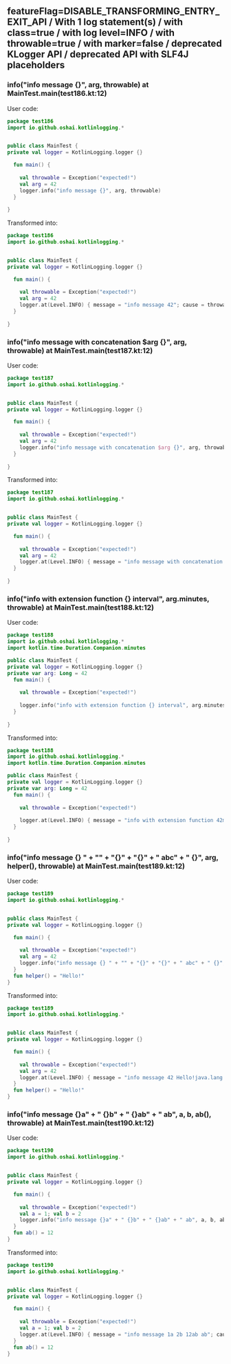 ## featureFlag=DISABLE_TRANSFORMING_ENTRY_EXIT_API / With 1 log statement(s) / with class=true / with log level=INFO / with throwable=true / with marker=false / deprecated KLogger API / deprecated API with SLF4J placeholders



###  info("info message {}", arg, throwable) at MainTest.main(test186.kt:12)

User code:
```kotlin
package test186
import io.github.oshai.kotlinlogging.*


public class MainTest {
private val logger = KotlinLogging.logger {}

  fun main() {
    
    val throwable = Exception("expected!")
    val arg = 42
    logger.info("info message {}", arg, throwable)
  }
  
}


```
  
Transformed into:
```kotlin
package test186
import io.github.oshai.kotlinlogging.*


public class MainTest {
private val logger = KotlinLogging.logger {}

  fun main() {
    
    val throwable = Exception("expected!")
    val arg = 42
    logger.at(Level.INFO) { message = "info message 42"; cause = throwable; internalCompilerData = KLoggingEventBuilder.InternalCompilerData(messageTemplate = "\"info message {}\"", className = "test186.MainTest", methodName = "main", fileName = "test186.kt", lineNumber = 12)
  }
  
}


```

###  info("info message with concatenation $arg {}", arg, throwable) at MainTest.main(test187.kt:12)

User code:
```kotlin
package test187
import io.github.oshai.kotlinlogging.*


public class MainTest {
private val logger = KotlinLogging.logger {}

  fun main() {
    
    val throwable = Exception("expected!")
    val arg = 42
    logger.info("info message with concatenation $arg {}", arg, throwable)
  }
  
}


```
  
Transformed into:
```kotlin
package test187
import io.github.oshai.kotlinlogging.*


public class MainTest {
private val logger = KotlinLogging.logger {}

  fun main() {
    
    val throwable = Exception("expected!")
    val arg = 42
    logger.at(Level.INFO) { message = "info message with concatenation 42 42"; cause = throwable; internalCompilerData = KLoggingEventBuilder.InternalCompilerData(messageTemplate = "\"info message with concatenation $arg {}\"", className = "test187.MainTest", methodName = "main", fileName = "test187.kt", lineNumber = 12)
  }
  
}


```

###  info("info with extension function {} interval", arg.minutes, throwable) at MainTest.main(test188.kt:12)

User code:
```kotlin
package test188
import io.github.oshai.kotlinlogging.*
import kotlin.time.Duration.Companion.minutes

public class MainTest {
private val logger = KotlinLogging.logger {}
private var arg: Long = 42
  fun main() {
    
    val throwable = Exception("expected!")
    
    logger.info("info with extension function {} interval", arg.minutes, throwable)
  }
  
}


```
  
Transformed into:
```kotlin
package test188
import io.github.oshai.kotlinlogging.*
import kotlin.time.Duration.Companion.minutes

public class MainTest {
private val logger = KotlinLogging.logger {}
private var arg: Long = 42
  fun main() {
    
    val throwable = Exception("expected!")
    
    logger.at(Level.INFO) { message = "info with extension function 42m interval"; cause = throwable; internalCompilerData = KLoggingEventBuilder.InternalCompilerData(messageTemplate = "\"info with extension function {} interval\"", className = "test188.MainTest", methodName = "main", fileName = "test188.kt", lineNumber = 12)
  }
  
}


```

###  info("info message {} " + "" + "{}" + "{}" + " abc" + " {}", arg, helper(), throwable) at MainTest.main(test189.kt:12)

User code:
```kotlin
package test189
import io.github.oshai.kotlinlogging.*


public class MainTest {
private val logger = KotlinLogging.logger {}

  fun main() {
    
    val throwable = Exception("expected!")
    val arg = 42
    logger.info("info message {} " + "" + "{}" + "{}" + " abc" + " {}", arg, helper(), throwable)
  }
  fun helper() = "Hello!"
}


```
  
Transformed into:
```kotlin
package test189
import io.github.oshai.kotlinlogging.*


public class MainTest {
private val logger = KotlinLogging.logger {}

  fun main() {
    
    val throwable = Exception("expected!")
    val arg = 42
    logger.at(Level.INFO) { message = "info message 42 Hello!java.lang.Exception: expected! abc {}"; internalCompilerData = KLoggingEventBuilder.InternalCompilerData(messageTemplate = "\"info message {} \" + \"\" + \"{}\" + \"{}\" + \" abc\" + \" {}\"", className = "test189.MainTest", methodName = "main", fileName = "test189.kt", lineNumber = 12)
  }
  fun helper() = "Hello!"
}


```

###  info("info message {}a" + " {}b" + " {}ab" + " ab", a, b, ab(), throwable) at MainTest.main(test190.kt:12)

User code:
```kotlin
package test190
import io.github.oshai.kotlinlogging.*


public class MainTest {
private val logger = KotlinLogging.logger {}

  fun main() {
    
    val throwable = Exception("expected!")
    val a = 1; val b = 2
    logger.info("info message {}a" + " {}b" + " {}ab" + " ab", a, b, ab(), throwable)
  }
  fun ab() = 12
}


```
  
Transformed into:
```kotlin
package test190
import io.github.oshai.kotlinlogging.*


public class MainTest {
private val logger = KotlinLogging.logger {}

  fun main() {
    
    val throwable = Exception("expected!")
    val a = 1; val b = 2
    logger.at(Level.INFO) { message = "info message 1a 2b 12ab ab"; cause = throwable; internalCompilerData = KLoggingEventBuilder.InternalCompilerData(messageTemplate = "\"info message {}a\" + \" {}b\" + \" {}ab\" + \" ab\"", className = "test190.MainTest", methodName = "main", fileName = "test190.kt", lineNumber = 12)
  }
  fun ab() = 12
}


```
